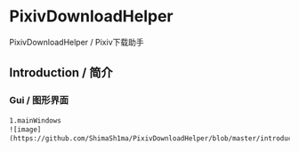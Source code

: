 # PixivDownloadHelper
PixivDownloadHelper / Pixiv下载助手
## Introduction / 简介
### Gui / 图形界面
    1.mainWindows
    ![image](https://github.com/ShimaSh1ma/PixivDownloadHelper/blob/master/introduction/mainWindow.png)
